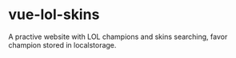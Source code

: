 # vue-lol-skins

A practive website with LOL champions and skins searching, favor champion stored in localstorage.